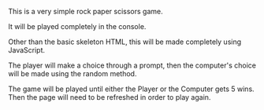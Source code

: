 This is a very simple rock paper scissors game.

It will be played completely in the console.

Other than the basic skeleton HTML, this will be
made completely using JavaScript.

The player will make a choice through a prompt, then
the computer's choice will be made using the random
method.

The game will be played until either the Player or the
Computer gets 5 wins. Then the page will need to be
refreshed in order to play again.